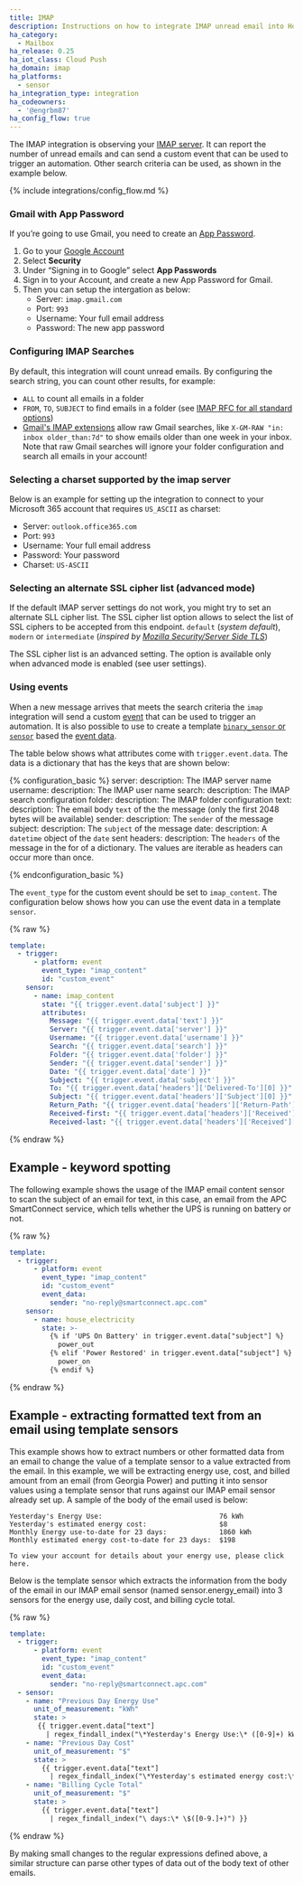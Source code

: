 ```yaml
---
title: IMAP
description: Instructions on how to integrate IMAP unread email into Home Assistant.
ha_category:
  - Mailbox
ha_release: 0.25
ha_iot_class: Cloud Push
ha_domain: imap
ha_platforms:
  - sensor
ha_integration_type: integration
ha_codeowners:
  - '@engrbm87'
ha_config_flow: true
---
```


The IMAP integration is observing your [IMAP server](https://en.wikipedia.org/wiki/Internet_Message_Access_Protocol). It can report the number of unread emails and can send a custom event that can be used to trigger an automation. Other search criteria can be used, as shown in the example below.

{% include integrations/config_flow.md %}

### Gmail with App Password

If you’re going to use Gmail, you need to create an [App Password](https://support.google.com/mail/answer/185833).

1. Go to your [Google Account](https://myaccount.google.com/)
2. Select **Security**
3. Under “Signing in to Google” select **App Passwords**
4. Sign in to your Account, and create a new App Password for Gmail.
5. Then you can setup the intergation as below:
    - Server: `imap.gmail.com`
    - Port: `993`
    - Username: Your full email address
    - Password: The new app password

### Configuring IMAP Searches

By default, this integration will count unread emails. By configuring the search string, you can count other results, for example:

* `ALL` to count all emails in a folder
* `FROM`, `TO`, `SUBJECT` to find emails in a folder (see [IMAP RFC for all standard options](https://tools.ietf.org/html/rfc3501#section-6.4.4))
* [Gmail's IMAP extensions](https://developers.google.com/gmail/imap/imap-extensions) allow raw Gmail searches, like `X-GM-RAW "in: inbox older_than:7d"` to show emails older than one week in your inbox. Note that raw Gmail searches will ignore your folder configuration and search all emails in your account!

### Selecting a charset supported by the imap server

Below is an example for setting up the integration to connect to your Microsoft 365 account that requires `US_ASCII` as charset:
  - Server: `outlook.office365.com`
  - Port: `993`
  - Username: Your full email address
  - Password: Your password
  - Charset: `US-ASCII`

### Selecting an alternate SSL cipher list (advanced mode)

If the default IMAP server settings do not work, you might try to set an alternate SLL cipher list.
The SSL cipher list option allows to select the list of SSL ciphers to be accepted from this endpoint. `default` (_system default_), `modern` or `intermediate` (_inspired by [Mozilla Security/Server Side TLS](https://wiki.mozilla.org/Security/Server_Side_TLS)_)

<div class='note info'>

The SSL cipher list is an advanced setting. The option is available only when advanced mode is enabled (see user settings).

</div>

### Using events

When a new message arrives that meets the search criteria the `imap` integration will send a custom [event](/docs/automation/trigger/#event-trigger) that can be used to trigger an automation.
It is also possible to use to create a template [`binary_sensor` or `sensor`](/integrations/template/#trigger-based-template-binary-sensors-buttons-numbers-selects-and-sensors) based the [event data](/docs/automation/templating/#event).

The table below shows what attributes come with `trigger.event.data`. The data is a dictionary that has the keys that are shown below:

{% configuration_basic %}
server:
  description: The IMAP server name
username:
  description: The IMAP user name
search:
  description: The IMAP search configuration
folder:
  description: The IMAP folder configuration
text:
  description: The email body `text` of the the message (only the first 2048 bytes will be available)
sender:
  description: The `sender` of the message
subject:
  description: The `subject` of the message
date:
  description: A `datetime` object of the `date` sent
headers:
  description: The `headers` of the message in the for of a dictionary. The values are iterable as headers can occur more than once.

{% endconfiguration_basic %}

The `event_type` for the custom event should be set to `imap_content`. The configuration below shows how you can use the event data in a template `sensor`.

{% raw %}

```yaml
template:
  - trigger:
      - platform: event
        event_type: "imap_content"
        id: "custom_event"
    sensor:
      - name: imap_content
        state: "{{ trigger.event.data['subject'] }}"
        attributes:
          Message: "{{ trigger.event.data['text'] }}"
          Server: "{{ trigger.event.data['server'] }}"
          Username: "{{ trigger.event.data['username'] }}"
          Search: "{{ trigger.event.data['search'] }}"
          Folder: "{{ trigger.event.data['folder'] }}"
          Sender: "{{ trigger.event.data['sender'] }}"
          Date: "{{ trigger.event.data['date'] }}"
          Subject: "{{ trigger.event.data['subject'] }}"
          To: "{{ trigger.event.data['headers']['Delivered-To'][0] }}"
          Subject: "{{ trigger.event.data['headers']['Subject'][0] }}"
          Return_Path: "{{ trigger.event.data['headers']['Return-Path'][0] }}"
          Received-first: "{{ trigger.event.data['headers']['Received'][0] }}"
          Received-last: "{{ trigger.event.data['headers']['Received'][-1] }}"
```

{% endraw %}

## Example - keyword spotting

The following example shows the usage of the IMAP email content sensor to scan the subject of an email for text, in this case, an email from the APC SmartConnect service, which tells whether the UPS is running on battery or not.

{% raw %}

```yaml
template:
  - trigger:
      - platform: event
        event_type: "imap_content"
        id: "custom_event"
        event_data:
          sender: "no-reply@smartconnect.apc.com"
    sensor:
      - name: house_electricity
        state: >-
          {% if 'UPS On Battery' in trigger.event.data["subject"] %}
            power_out
          {% elif 'Power Restored' in trigger.event.data["subject"] %}
            power_on
          {% endif %}
```

{% endraw %}

## Example - extracting formatted text from an email using template sensors

This example shows how to extract numbers or other formatted data from an email to change the value of a template sensor to a value extracted from the email. In this example, we will be extracting energy use, cost, and billed amount from an email (from Georgia Power) and putting it into sensor values using a template sensor that runs against our IMAP email sensor already set up. A sample of the body of the email used is below:

```text
Yesterday's Energy Use:                             76 kWh
Yesterday's estimated energy cost:                  $8
Monthly Energy use-to-date for 23 days:             1860 kWh
Monthly estimated energy cost-to-date for 23 days:  $198

To view your account for details about your energy use, please click here.
```

Below is the template sensor which extracts the information from the body of the email in our IMAP email sensor (named sensor.energy_email) into 3 sensors for the energy use, daily cost, and billing cycle total.

{% raw %}

```yaml
template:
  - trigger:
      - platform: event
        event_type: "imap_content"
        id: "custom_event"
        event_data:
          sender: "no-reply@smartconnect.apc.com"
  - sensor:
    - name: "Previous Day Energy Use"
      unit_of_measurement: "kWh"
      state: >
       {{ trigger.event.data["text"]
         | regex_findall_index("\*Yesterday's Energy Use:\* ([0-9]+) kWh") }}
    - name: "Previous Day Cost"
      unit_of_measurement: "$"
      state: >
        {{ trigger.event.data["text"]
          | regex_findall_index("\*Yesterday's estimated energy cost:\* \$([0-9.]+)") }}
    - name: "Billing Cycle Total"
      unit_of_measurement: "$"
      state: >
        {{ trigger.event.data["text"]
          | regex_findall_index("\ days:\* \$([0-9.]+)") }}
```

{% endraw %}

By making small changes to the regular expressions defined above, a similar structure can parse other types of data out of the body text of other emails.
